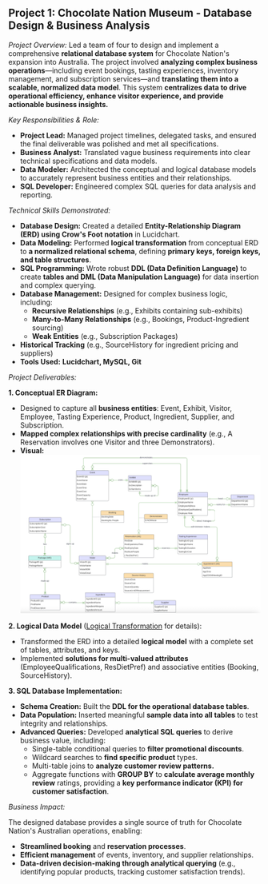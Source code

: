 ## Project 1: Chocolate Nation Museum - Database Design & Business Analysis ##
_Project Overview:_
Led a team of four to design and implement a comprehensive **relational database system** for Chocolate Nation's expansion into Australia. The project involved **analyzing complex business operations**—including event bookings, tasting experiences, inventory management, and subscription services—and **translating them into a scalable, normalized data model**. This system **centralizes data to drive operational efficiency, enhance visitor experience, and provide actionable business insights.**

_Key Responsibilities & Role:_
* **Project Lead:** Managed project timelines, delegated tasks, and ensured the final deliverable was polished and met all specifications.
* **Business Analyst:** Translated vague business requirements into clear technical specifications and data models.
* **Data Modeler:** Architected the conceptual and logical database models to accurately represent business entities and their relationships.
* **SQL Developer:** Engineered complex SQL queries for data analysis and reporting.

_Technical Skills Demonstrated:_
* **Database Design:** Created a detailed **Entity-Relationship Diagram (ERD) using Crow's Foot notation** in Lucidchart.
* **Data Modeling:** Performed **logical transformation** from conceptual ERD to **a normalized relational schema**, defining **primary keys, foreign keys, and table structures**.
* **SQL Programming:** Wrote robust **DDL (Data Definition Language)** to create **tables and DML (Data Manipulation Language)** for data insertion and complex querying.
* **Database Management:** Designed for complex business logic, including:
  * **Recursive Relationships** (e.g., Exhibits containing sub-exhibits)
  * **Many-to-Many Relationships** (e.g., Bookings, Product-Ingredient sourcing)
  * **Weak Entities** (e.g., Subscription Packages)
* **Historical Tracking** (e.g., SourceHistory for ingredient pricing and suppliers)
* **Tools Used:** **Lucidchart, MySQL, Git**

_Project Deliverables:_

**1. Conceptual ER Diagram:**
  * Designed to capture all **business entities**: Event, Exhibit, Visitor, Employee, Tasting Experience, Product, Ingredient, Supplier, and Subscription.
  * **Mapped complex relationships with precise cardinality** (e.g., A Reservation involves one Visitor and three Demonstrators).
  * **Visual:** ![Alt text](image/EDdiagram.png)

**2. Logical Data Model** ([Logical Transformation](Project1/LogicalTransformation.md) for details):
  * Transformed the ERD into a detailed **logical model** with a complete set of tables, attributes, and keys.
  * Implemented **solutions for multi-valued attributes** (EmployeeQualifications, ResDietPref) and associative entities (Booking, SourceHistory).

**3. SQL Database Implementation:**
  * **Schema Creation:** Built the **DDL for the operational database tables**.
  * **Data Population:** Inserted meaningful **sample data into all tables** to test integrity and relationships.
  * **Advanced Queries:** Developed **analytical SQL queries** to derive business value, including:
    * Single-table conditional queries to **filter promotional discounts**.
    * Wildcard searches to **find specific product** types.
    * Multi-table joins to **analyze customer review patterns.**
    * Aggregate functions with **GROUP BY** to **calculate average monthly review** ratings, providing a **key performance indicator (KPI) for customer satisfaction**.
   
_Business Impact:_

The designed database provides a single source of truth for Chocolate Nation's Australian operations, enabling:

* **Streamlined booking** and **reservation processes**.
* **Efficient management** of events, inventory, and supplier relationships.
* **Data-driven decision-making through analytical querying** (e.g., identifying popular products, tracking customer satisfaction trends).

